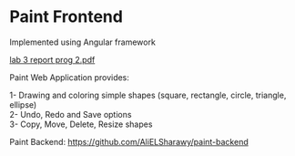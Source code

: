 # Paint Frontend
Implemented using Angular framework

[lab 3 report prog 2.pdf](https://github.com/AliELSharawy/paint-frontend/files/8628264/lab.3.report.prog.2.pdf)

Paint Web Application provides:

1- Drawing and coloring simple shapes (square, rectangle, circle, triangle, ellipse)\
2- Undo, Redo and Save options\
3- Copy, Move, Delete, Resize shapes

Paint Backend: https://github.com/AliELSharawy/paint-backend
